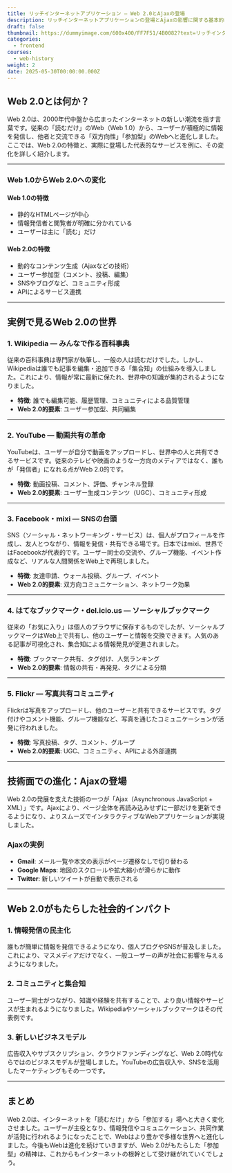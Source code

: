 ```yaml
---
title: リッチインターネットアプリケーション ― Web 2.0とAjaxの登場
description: リッチインターネットアプリケーションの登場とAjaxの影響に関する基本的な記事です。
draft: false
thumbnail: https://dummyimage.com/600x400/FF7F51/4B0082?text=リッチインターネットアプリケーション
categories:
  - frontend
courses:
  - web-history
weight: 2
date: 2025-05-30T00:00:00.000Z
---
```


## Web 2.0とは何か？

Web 2.0は、2000年代中盤から広まったインターネットの新しい潮流を指す言葉です。従来の「読むだけ」のWeb（Web 1.0）から、ユーザーが積極的に情報を発信し、他者と交流できる「双方向性」「参加型」のWebへと進化しました。ここでは、Web 2.0の特徴と、実際に登場した代表的なサービスを例に、その変化を詳しく紹介します。

---

### Web 1.0からWeb 2.0への変化

#### Web 1.0の特徴
- 静的なHTMLページが中心
- 情報発信者と閲覧者が明確に分かれている
- ユーザーは主に「読む」だけ

#### Web 2.0の特徴
- 動的なコンテンツ生成（Ajaxなどの技術）
- ユーザー参加型（コメント、投稿、編集）
- SNSやブログなど、コミュニティ形成
- APIによるサービス連携

---

## 実例で見るWeb 2.0の世界

### 1. Wikipedia ― みんなで作る百科事典

従来の百科事典は専門家が執筆し、一般の人は読むだけでした。しかし、Wikipediaは誰でも記事を編集・追加できる「集合知」の仕組みを導入しました。これにより、情報が常に最新に保たれ、世界中の知識が集約されるようになりました。

- **特徴**: 誰でも編集可能、履歴管理、コミュニティによる品質管理
- **Web 2.0的要素**: ユーザー参加型、共同編集

---

### 2. YouTube ― 動画共有の革命

YouTubeは、ユーザーが自分で動画をアップロードし、世界中の人と共有できるサービスです。従来のテレビや映画のような一方向のメディアではなく、誰もが「発信者」になれる点がWeb 2.0的です。

- **特徴**: 動画投稿、コメント、評価、チャンネル登録
- **Web 2.0的要素**: ユーザー生成コンテンツ（UGC）、コミュニティ形成

---

### 3. Facebook・mixi ― SNSの台頭

SNS（ソーシャル・ネットワーキング・サービス）は、個人がプロフィールを作成し、友人とつながり、情報を発信・共有できる場です。日本ではmixi、世界ではFacebookが代表的です。ユーザー同士の交流や、グループ機能、イベント作成など、リアルな人間関係をWeb上で再現しました。

- **特徴**: 友達申請、ウォール投稿、グループ、イベント
- **Web 2.0的要素**: 双方向コミュニケーション、ネットワーク効果

---

### 4. はてなブックマーク・del.icio.us ― ソーシャルブックマーク

従来の「お気に入り」は個人のブラウザに保存するものでしたが、ソーシャルブックマークはWeb上で共有し、他のユーザーと情報を交換できます。人気のある記事が可視化され、集合知による情報発見が促進されました。

- **特徴**: ブックマーク共有、タグ付け、人気ランキング
- **Web 2.0的要素**: 情報の共有・再発見、タグによる分類

---

### 5. Flickr ― 写真共有コミュニティ

Flickrは写真をアップロードし、他のユーザーと共有できるサービスです。タグ付けやコメント機能、グループ機能など、写真を通じたコミュニケーションが活発に行われました。

- **特徴**: 写真投稿、タグ、コメント、グループ
- **Web 2.0的要素**: UGC、コミュニティ、APIによる外部連携

---

## 技術面での進化：Ajaxの登場

Web 2.0の発展を支えた技術の一つが「Ajax（Asynchronous JavaScript + XML）」です。Ajaxにより、ページ全体を再読み込みせずに一部だけを更新できるようになり、よりスムーズでインタラクティブなWebアプリケーションが実現しました。

### Ajaxの実例

- **Gmail**: メール一覧や本文の表示がページ遷移なしで切り替わる
- **Google Maps**: 地図のスクロールや拡大縮小が滑らかに動作
- **Twitter**: 新しいツイートが自動で表示される

---

## Web 2.0がもたらした社会的インパクト

### 1. 情報発信の民主化

誰もが簡単に情報を発信できるようになり、個人ブログやSNSが普及しました。これにより、マスメディアだけでなく、一般ユーザーの声が社会に影響を与えるようになりました。

### 2. コミュニティと集合知

ユーザー同士がつながり、知識や経験を共有することで、より良い情報やサービスが生まれるようになりました。Wikipediaやソーシャルブックマークはその代表例です。

### 3. 新しいビジネスモデル

広告収入やサブスクリプション、クラウドファンディングなど、Web 2.0時代ならではのビジネスモデルが登場しました。YouTubeの広告収入や、SNSを活用したマーケティングもその一つです。

---

## まとめ

Web 2.0は、インターネットを「読むだけ」から「参加する」場へと大きく変化させました。ユーザーが主役となり、情報発信やコミュニケーション、共同作業が活発に行われるようになったことで、Webはより豊かで多様な世界へと進化しました。今後もWebは進化を続けていきますが、Web 2.0がもたらした「参加型」の精神は、これからもインターネットの根幹として受け継がれていくでしょう。
